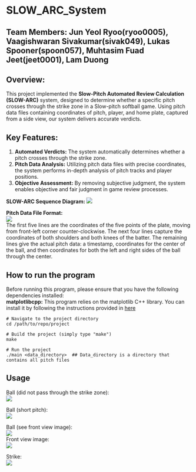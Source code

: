 # SLOW_ARC_System
## Team Members: Jun Yeol Ryoo(ryoo0005), Vaagishwaran Sivakumar(sivak049), Lukas Spooner(spoon057), Muhtasim Fuad Jeet(jeet0001), Lam Duong

## Overview:
This project implemented the **Slow-Pitch Automated Review Calculation (SLOW-ARC)** system, designed to determine whether a specific pitch crosses through the strike zone in a Slow-pitch softball game. Using pitch data files containing coordinates of pitch, player, and home plate, captured from a side view, our system delivers accurate verdicts.

## Key Features:
1) **Automated Verdicts:** The system automatically determines whether a pitch crosses through the strike zone.
2) **Pitch Data Analysis:** Utilizing pitch data files with precise coordinates, the system performs in-depth analysis of pitch tracks and player positions.
3) **Objective Assessment:** By removing subjective judgment, the system enables objective and fair judgment in game review processes.

**SLOW-ARC Sequence Diagram:**
![](images/sequence_diagram.bmp)

**Pitch Data File Format:**<br>
![](images/pitch_data_file.bmp)<br>
The first five lines are the coordinates of the five points of the plate, moving from front-left corner counter-clockwise. The next four lines capture the coordinates of both shoulders and both knees of the batter. The remaining lines give the actual pitch data: a timestamp, coordinates for the center of the ball, and then coordinates for both the left and right sides of the ball through the center.

## How to run the program
Before running this program, please ensure that you have the following dependencies installed:<br>
**matplotlibcpp:** This program relies on the matplotlib C++ library. You can install it by following the instructions provided in [here](https://github.com/lava/matplotlib-cpp)
```
# Navigate to the project directory 
cd /path/to/repo/project

# Build the project (simply type "make")
make
 
# Run the project
./main <data_directory>  ## Data_directory is a directory that contains all pitch files
```

## Usage
Ball (did not pass through the strike zone):<br>
![](images/ball1.gif)

Ball (short pitch):<br>
![](images/ball2_short.gif)

Ball (see front view image):<br>
![](images/ball3.gif)<br>
Front view image:<br>
![](images/ball3_front.bmp)

Strike:<br>
![](images/strike.gif)
